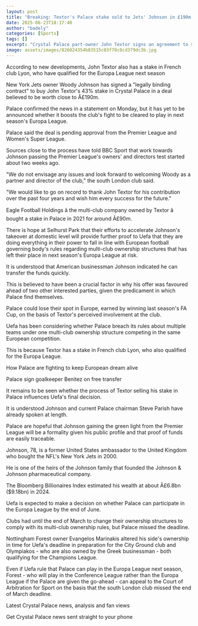 ```yaml
---
layout: post
title: "Breaking: Textor's Palace stake sold to Jets' Johnson in £190m deal"
date: 2025-06-23T18:17:40
author: "badely"
categories: [Sports]
tags: []
excerpt: "Crystal Palace part-owner John Textor signs an agreement to sell Woody Johnson his stake in the club, believed to be worth close to £190m."
image: assets/images/826024354b83515c03f70c8cd379dc3b.jpg
---
```


According to new developments, John Textor also has a stake in French club Lyon, who have qualified for the Europa League next season

New York Jets owner Woody Johnson has signed a "legally binding contract" to buy John Textor's 43% stake in Crystal Palace in a deal believed to be worth close to Â£190m.

Palace confirmed the news in a statement on Monday, but it has yet to be announced whether it boosts the club's fight to be cleared to play in next season's Europa League.

Palace said the deal is pending approval from the Premier League and Women's Super League.

Sources close to the process have told BBC Sport that work towards Johnson passing the Premier League's owners' and directors test started about two weeks ago.

"We do not envisage any issues and look forward to welcoming Woody as a partner and director of the club," the south London club said.

"We would like to go on record to thank John Textor for his contribution over the past four years and wish him every success for the future."

Eagle Football Holdings â the multi-club company owned by Textor â bought a stake in Palace in 2021 for around Â£90m.

There is hope at Selhurst Park that their efforts to accelerate Johnson's takeover at domestic level will provide further proof to Uefa that they are doing everything in their power to fall in line with European football governing body's rules regarding multi-club ownership structures that has left their place in next season's Europa League at risk.

It is understood that American businessman Johnson indicated he can transfer the funds quickly.

This is believed to have been a crucial factor in why his offer was favoured ahead of two other interested parties, given the predicament in which Palace find themselves.

Palace could lose their spot in Europe, earned by winning last season's FA Cup, on the basis of Textor's perceived involvement at the club.

Uefa has been considering whether Palace breach its rules about multiple teams under one multi-club ownership structure competing in the same European competition.

This is because Textor has a stake in French club Lyon, who also qualified for the Europa League.

How Palace are fighting to keep European dream alive

Palace sign goalkeeper Benitez on free transfer

It remains to be seen whether the process of Textor selling his stake in Palace influences Uefa's final decision.

It is understood Johnson and current Palace chairman Steve Parish have already spoken at length.

Palace are hopeful that Johnson gaining the green light from the Premier League will be a formality given his public profile and that proof of funds are easily traceable.

Johnson, 78, is a former United States ambassador to the United Kingdom who bought the NFL's New York Jets in 2000.

He is one of the heirs of the Johnson family that founded the Johnson & Johnson pharmaceutical company.

The Bloomberg Billionaires Index estimated his wealth at about Â£6.8bn ($9.18bn) in 2024.

Uefa is expected to make a decision on whether Palace can participate in the Europa League by the end of June.

Clubs had until the end of March to change their ownership structures to comply with its multi-club ownership rules, but Palace missed the deadline.

Nottingham Forest owner Evangelos Marinakis altered his side's ownership in time for Uefa's deadline in preparation for the City Ground club and Olympiakos - who are also owned by the Greek businessman - both qualifying for the Champions League.

Even if Uefa rule that Palace can play in the Europa League next season, Forest - who will play in the Conference League rather than the Europa League if the Palace are given the go-ahead - can appeal to the Court of Arbitration for Sport on the basis that the south London club missed the end of March deadline.

Latest Crystal Palace news, analysis and fan views

Get Crystal Palace news sent straight to your phone

